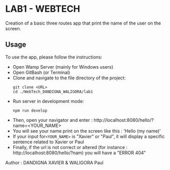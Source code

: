 # LAB1 - WEBTECH

Creation of a basic three routes app that print the name of the user on the screen.

## Usage

To use the app, please follow the instructions:

- Open Wamp Server (mainly for Windows users)
- Open GitBash (or Terminal)
- Clone and navigate to the file directory of the project:
  ```
  git clone <URL>
  cd ./WebTech_DANDIGNA_WALIGORA/lab1
  ```
- Run server in development mode:
  ```
  npm run develop
  ```
- Then, open your navigator and enter : http://localhost:8080/hello/?name=<YOUR_NAME>   
- You will see your name print on the screen like this :
  'Hello (my name)'
- If your input for`<YOUR_NAME>` is "Xavier" or "Paul", it will display a specific sentence related to Xavier or Paul 
- Finally, if the url is not correct or altered (for instance : http://localhost:8080/hello/?nam) you will have a "ERROR 404"

Author : DANDIGNA XAVIER & WALIGORA Paul

